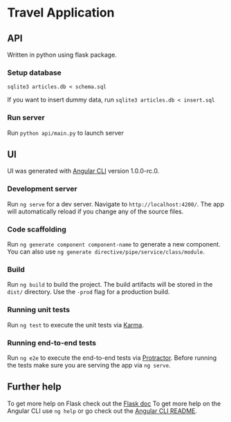 # Travel Application

## API

Written in python using flask package.

### Setup database 

`sqlite3 articles.db < schema.sql`

If you want to insert dummy data, run `sqlite3 articles.db < insert.sql`

### Run server

Run `python api/main.py` to launch server

## UI

UI was generated with [Angular CLI](https://github.com/angular/angular-cli) version 1.0.0-rc.0.

### Development server
Run `ng serve` for a dev server. Navigate to `http://localhost:4200/`. The app will automatically reload if you change any of the source files.

### Code scaffolding

Run `ng generate component component-name` to generate a new component. You can also use `ng generate directive/pipe/service/class/module`.

### Build

Run `ng build` to build the project. The build artifacts will be stored in the `dist/` directory. Use the `-prod` flag for a production build.

### Running unit tests

Run `ng test` to execute the unit tests via [Karma](https://karma-runner.github.io).

### Running end-to-end tests

Run `ng e2e` to execute the end-to-end tests via [Protractor](http://www.protractortest.org/).
Before running the tests make sure you are serving the app via `ng serve`.

## Further help

To get more help on Flask check out the [Flask doc](http://flask.pocoo.org/)
To get more help on the Angular CLI use `ng help` or go check out the [Angular CLI README](https://github.com/angular/angular-cli/blob/master/README.md).
